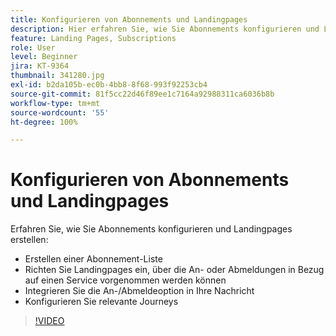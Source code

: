 ```yaml
---
title: Konfigurieren von Abonnements und Landingpages
description: Hier erfahren Sie, wie Sie Abonnements konfigurieren und Landingpages erstellen.
feature: Landing Pages, Subscriptions
role: User
level: Beginner
jira: KT-9364
thumbnail: 341280.jpg
exl-id: b2da105b-ec0b-4bb8-8f68-993f92253cb4
source-git-commit: 81f5cc22d46f89ee1c7164a92988311ca6036b8b
workflow-type: tm+mt
source-wordcount: '55'
ht-degree: 100%

---
```


# Konfigurieren von Abonnements und Landingpages

Erfahren Sie, wie Sie Abonnements konfigurieren und Landingpages erstellen:

* Erstellen einer Abonnement-Liste
* Richten Sie Landingpages ein, über die An- oder Abmeldungen in Bezug auf einen Service vorgenommen werden können
* Integrieren Sie die An-/Abmeldeoption in Ihre Nachricht
* Konfigurieren Sie relevante Journeys

>[!VIDEO](https://video.tv.adobe.com/v/341280?quality=12&learn=on)
